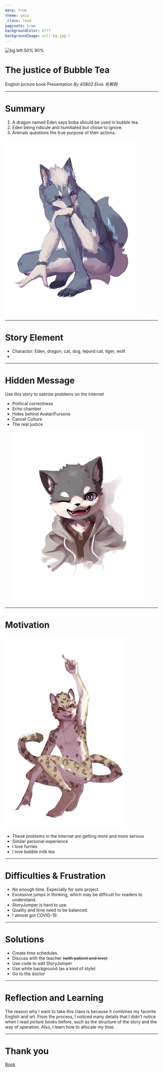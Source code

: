 ```yaml
---
marp: true
theme: gaia
_class: lead
paginate: true
backgroundColor: #fff
backgroundImage: url('bg.jpg')
---
```


![bg left:50% 90%](\cover.png)
# **The justice of Bubble Tea**

English picture book Presentation
*By 40802 Elvis 毛宥鈞*

---

# Summary

1. A dragon named Eden says boba should be used in bubble tea.
2. Eden being ridicule and humiliated but chose to ignore.
3. Animals questions the true purpose of their actions.

![bg right:50% 80%](hum.png)

---

# Story Element
* Charactor: Eden, dragon, cat, dog, lepord cat, tiger, wolf.
* 

---

# Hidden Message
Use this story to satirize problems on the Internet
* Political correctness
* Echo chamber
* Hides behind Avatar/Fursona
* Cancel Culture
* The real justice
![bg right:50% 90%](dog.png)
<!-- it is ironic -->
<!-- * Satirizing the excessive pursuit of political correctness on the internet, which deprives people of freedom of speech.
* Portraying the choice of victims to ignore potential harm.
* In the story, no one is absolutely right or absolutely wrong, but all people only want to hear the content they want to hear.
* Presenting the frightening nature of echo chambers. -->

---

# Motivation

![bg left:40% 85%](cat.png)

* These problems in the Internet are getting more and more serious
* Similar personal experience
* I love furries
* I love bubble milk tea

---

# Difficulties & Frustration

* No enough time. Expecially for solo project.
* Excessive jumps in thinking, which may be difficult for readers to understand.
* StoryJumper is hard to use.
* Quality and time need to be balanced.
* I almost got COVID-19.

---

# Solutions

* Create time schedules.
* Discuss with the teacher ~~(with patient and love)~~
* Use code to edit StoryJumper
* Use white background (as a kind of style)
* Go to the doctor

---

# Reflection and Learning

The reason why I want to take this class is because it combines my favorite English and art. From the process, I noticed many details that I didn't notice when I read picture books before, such as the structure of the story and the way of operation. Also, I learn how to allocate my time.

---

<!-- _class: lead -->

# Thank you

[Book](https://www.storyjumper.com/book/read/154301961/643f2e93be375)